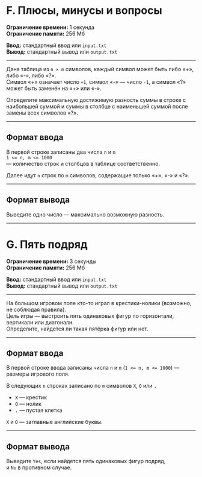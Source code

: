 # F. Плюсы, минусы и вопросы

**Ограничение времени:** 1 секунда  
**Ограничение памяти:** 256 Мб

**Ввод:** стандартный ввод или `input.txt`  
**Вывод:** стандартный вывод или `output.txt`

---

Дана таблица из `n × m` символов, каждый символ может быть либо «+», либо «-», либо «?».  
Символ «+» означает число `+1`, символ «-» — число `-1`, а символ «?» может быть заменён на «+» или «-».

Определите максимальную достижимую разность суммы в строке с наибольшей суммой и суммы в столбце с наименьшей суммой после замены всех символов «?».

---

## Формат ввода

В первой строке записаны два числа `n` и `m`  
`1 <= n, m <= 1000`  
— количество строк и столбцов в таблице соответственно.

Далее идут `n` строк по `m` символов, содержащие только «+», «-» и «?».

---

## Формат вывода

Выведите одно число — максимально возможную разность.

---

# G. Пять подряд

**Ограничение времени:** 3 секунды  
**Ограничение памяти:** 256 Мб

**Ввод:** стандартный ввод или `input.txt`  
**Вывод:** стандартный вывод или `output.txt`

---

На большом игровом поле кто-то играл в крестики-нолики (возможно, не соблюдая правила).  
Цель игры — выстроить пять одинаковых фигур по горизонтали, вертикали или диагонали.  
Определите, найдется ли такая пятёрка фигур или нет.

---

## Формат ввода

В первой строке ввода записаны числа `n` и `m` (`1 <= n, m <= 1000`)
— размеры игрового поля.

В следующих `n` строках записано по `m` символов `X`, `O` или `.`
- `X` — крестик
- `O` — нолик
- `.` — пустая клетка

`X` и `O` — заглавные английские буквы.

---

## Формат вывода

Выведите `Yes`, если найдется пять одинаковых фигур подряд,  
и `No` в противном случае.